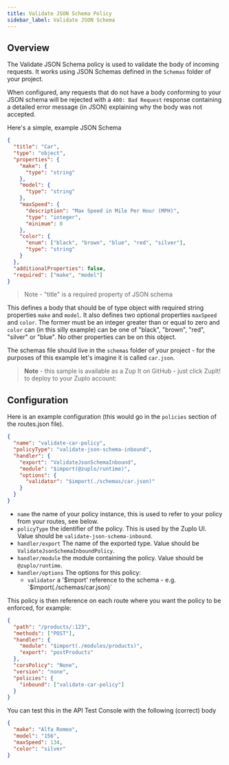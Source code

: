 ```yaml
---
title: Validate JSON Schema Policy
sidebar_label: Validate JSON Schema
---
```


## Overview

The Validate JSON Schema policy is used to validate the body of incoming
requests. It works using JSON Schemas defined in the `Schemas` folder of your
project.

When configured, any requests that do not have a body conforming to your JSON
schema will be rejected with a `400: Bad Request` response containing a detailed
error message (in JSON) explaining why the body was not accepted.

Here's a simple, example JSON Schema

```json
{
  "title": "Car",
  "type": "object",
  "properties": {
    "make": {
      "type": "string"
    },
    "model": {
      "type": "string"
    },
    "maxSpeed": {
      "description": "Max Speed in Mile Per Hour (MPH)",
      "type": "integer",
      "minimum": 0
    },
    "color": {
      "enum": ["black", "brown", "blue", "red", "silver"],
      "type": "string"
    }
  },
  "additionalProperties": false,
  "required": ["make", "model"]
}
```

> Note - "title" is a required property of JSON schema

This defines a body that should be of type object with required string
properties `make` and `model`. It also defines two optional properties
`maxSpeed` and `color`. The former must be an integer greater than or equal to
zero and `color` can (in this silly example) can be one of "black", "brown",
"red", "silver" or "blue". No other properties can be on this object.

The schemas file should live in the `schemas` folder of your project - for the
purposes of this example let's imagine it is called `car.json`.

> **Note** - this sample is available as a Zup It on GitHub - just click ZupIt!
> to deploy to your Zuplo account:

## Configuration

Here is an example configuration (this would go in the `policies` section of the
routes.json file).

```json
{
  "name": "validate-car-policy",
  "policyType": "validate-json-schema-inbound",
  "handler": {
    "export": "ValidateJsonSchemaInbound",
    "module": "$import(@zuplo/runtime)",
    "options": {
      "validator": "$import(./schemas/car.json)"
    }
  }
}
```

- `name` the name of your policy instance, this is used to refer to your policy
  from your routes, see below.
- `policyType` the identifier of the policy. This is used by the Zuplo UI. Value
  should be `validate-json-schema-inbound`.
- `handler/export` The name of the exported type. Value should be
  `ValidateJsonSchemaInboundPolicy`.
- `handler/module` the module containing the policy. Value should be
  `@zuplo/runtime`.
- `handler/options` The options for this policy:
  - `validator` a
    '$import' reference to the schema - e.g. `$import(./schemas/car.json)`

This policy is then reference on each route where you want the policy to be
enforced, for example:

```json
{
  "path": "/products/:123",
  "methods": ["POST"],
  "handler": {
    "module": "$import(./modules/products)",
    "export": "postProducts"
  },
  "corsPolicy": "None",
  "version": "none",
  "policies": {
    "inbound": ["validate-car-policy"]
  }
}
```

You can test this in the API Test Console with the following (correct) body

```json
{
  "make": "Alfa Romeo",
  "model": "156",
  "maxSpeed": 134,
  "color": "silver"
}
```
